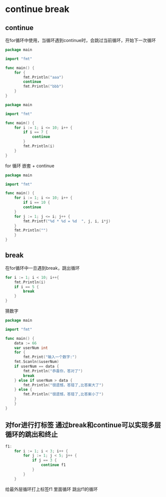# continue break
## continue
在for循环中使用，当循环遇到continue时，会跳过当前循环，开始下一次循环
```go
package main

import "fmt"

func main() {
    for {
        fmt.Println("aaa")
        continue
        fmt.Println("bbb")
    }
}
```
```go
package main

import "fmt"

func main() {
    for i := 1; i <= 10; i++ {
        if i == 7 {
            continue
        }
        fmt.Println(i)
    }
}
```
for 循环 嵌套 + continue
```go
package main

import "fmt"

func main() {
    for i := 1; i <= 10; i++ {
    	if i == 10 {
	    continue
	}
	for j := 1; j <= i; j++ {
	    fmt.Printf("%d * %d = %d  ", j, i, i*j)
	}
	fmt.Println("")
    }
}
```

## break
在for循环中一旦遇到break，跳出循环
```go
for i := 1; i < 10; i++{
    fmt.Println(i)
    if i == 5 {
    	break
    }
}
```
猜数字
```go
package main

import "fmt"

func main() {
    data := 66
    var userNum int
    for {
    	fmt.Print("输入一个数字:")
	fmt.Scanln(&userNum)
	if userNum == data {
	    fmt.Println("恭喜你，答对了")
	    break
	} else if userNum > data {
	    fmt.Println("很遗憾，答错了,比答案大了")
	} else {
	    fmt.Println("很遗憾，答错了,比答案小了")
	}
    }
}
```

## 对for进行打标签 通过break和continue可以实现多层循环的跳出和终止
```go
f1:
	for i := 1; i < 3; i++ {
		for j := 1; j < 5; j++ {
			if j == 3 {
				continue f1
			}
		}
	}
```
给最外层循环打上标签f1 里面循环 跳出f1的循环 
